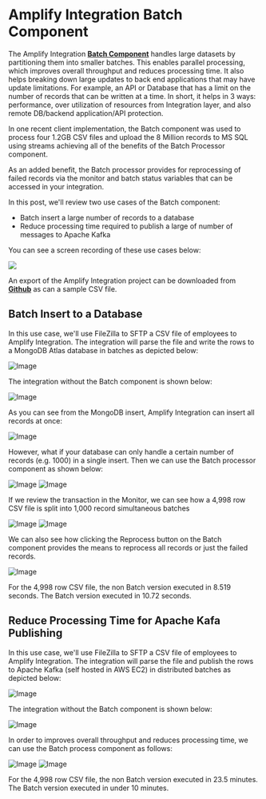 # Amplify Integration Batch Component

The Amplify Integration [**Batch Component**](https://docs.axway.com/bundle/amplify_integration/page/system_components.html) handles large datasets by partitioning them into smaller batches. This enables parallel processing, which improves overall throughput and reduces processing time. It also helps breaking down large updates to back end applications that may have update limitations. For example, an API or Database that has a limit on the number of records that can be written at a time. In short, it helps in 3 ways: performance, over utilization of resources from Integration layer, and also remote DB/backend application/API protection.

In one recent client implementation, the Batch component was used to process four 1.2GB CSV files and upload the 8 Million records to MS SQL using streams achieving all of the benefits of the Batch Processor component.

As an added benefit, the Batch processor provides for reprocessing of failed records via the monitor and batch status variables that can be accessed in your integration.

In this post, we'll review two use cases of the Batch component:

* Batch insert a large number of records to a database
* Reduce processing time required to publish a large of number of messages to Apache Kafka

You can see a screen recording of these use cases below:

[![](https://markdown-videos-api.jorgenkh.no/youtube/IRlFSW2yQfo)](https://youtu.be/IRlFSW2yQfo)

An export of the Amplify Integration project can be downloaded from [**Github**](https://github.com/lbrenman/Amplify-Integration-Batch-Processing-Component) as can a sample CSV file.

## Batch Insert to a Database

In this use case, we'll use FileZilla to SFTP a CSV file of employees to Amplify Integration. The integration will parse the file and write the rows to a MongoDB Atlas database in batches as depicted below:

![Image](https://i.imgur.com/rKu0stH.png)

The integration without the Batch component is shown below:

![Image](https://i.imgur.com/Dg0AFAg.png)

As you can see from the MongoDB insert, Amplify Integration can insert all records at once:

![Image](https://i.imgur.com/A7jtF59.png)

However, what if your database can only handle a certain number of records (e.g. 1000) in a single insert. Then we can use the Batch processor component as shown below:

![Image](https://i.imgur.com/DcK8gsh.png)
![Image](https://i.imgur.com/pJ0jvmG.png)

If we review the transaction in the Monitor, we can see how a 4,998 row CSV file is split into 1,000 record simultaneous batches

![Image](https://i.imgur.com/Q5eknZC.png)
![Image](https://i.imgur.com/tjklrbt.png)

We can also see how clicking the Reprocess button on the Batch component provides the means to reprocess all records or just the failed records.

![Image](https://i.imgur.com/mBrS6J8.png)

For the 4,998 row CSV file, the non Batch version executed in 8.519 seconds. The Batch version executed in 10.72 seconds.

## Reduce Processing Time for Apache Kafa Publishing

In this use case, we'll use FileZilla to SFTP a CSV file of employees to Amplify Integration. The integration will parse the file and publish the rows to Apache Kafka (self hosted in AWS EC2) in distributed batches as depicted below:

![Image](https://i.imgur.com/p7E0JiM.png)

The integration without the Batch component is shown below:

![Image](https://i.imgur.com/qhIURtj.png)

In order to improves overall throughput and reduces processing time, we can use the Batch process component as follows:

![Image](https://i.imgur.com/QYR2his.png)
![Image](https://i.imgur.com/I0lYyH3.png)

For the 4,998 row CSV file, the non Batch version executed in 23.5 minutes. The Batch version executed in under 10 minutes.
